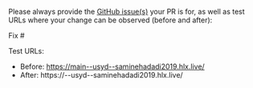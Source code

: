 Please always provide the [GitHub issue(s)](../issues) your PR is for, as well as test URLs where your change can be observed (before and after):

Fix #<gh-issue-id>

Test URLs:
- Before: https://main--usyd--saminehadadi2019.hlx.live/
- After: https://<branch>--usyd--saminehadadi2019.hlx.live/
